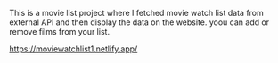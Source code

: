 This is a movie list project where I fetched movie watch list data from          
external API and then display the data on the website. yoou can add or remove films from your list.                                                   
 
https://moviewatchlist1.netlify.app/   
